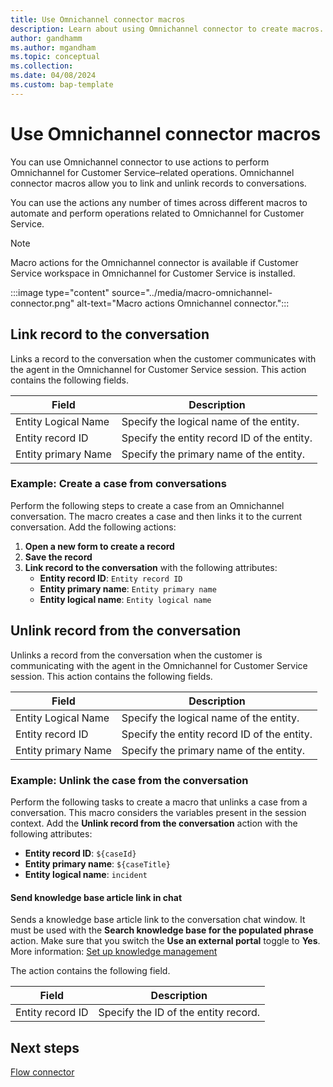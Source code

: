 ```yaml
---
title: Use Omnichannel connector macros
description: Learn about using Omnichannel connector to create macros.
author: gandhamm
ms.author: mgandham
ms.topic: conceptual 
ms.collection: 
ms.date: 04/08/2024
ms.custom: bap-template 
---
```


# Use Omnichannel connector macros

You can use Omnichannel connector to use actions to perform Omnichannel for Customer Service&ndash;related operations. Omnichannel connector macros allow you to link and unlink records to conversations.

You can use the actions any number of times across different macros to automate and perform operations related to Omnichannel for Customer Service.

> [!NOTE]
> Macro actions for the Omnichannel connector is available if Customer Service workspace in Omnichannel for Customer Service is installed.

   :::image type="content" source="../media/macro-omnichannel-connector.png" alt-text="Macro actions Omnichannel connector.":::

## Link record to the conversation

Links a record to the conversation when the customer communicates with the agent in the Omnichannel for Customer Service session. This action contains the following fields.

   | Field | Description | 
   |-----------------|-----------------------------|
   | Entity Logical Name |  Specify the logical name of the entity. |
   | Entity record ID| Specify the entity record ID of the entity.| 
   | Entity primary Name | Specify the primary name of the entity.| 


### Example: Create a case from conversations

Perform the following steps to create a case from an Omnichannel conversation. The macro creates a case and then links it to the current conversation. Add the following actions:
1. **Open a new form to create a record** 
1. **Save the record**
1. **Link record to the conversation** with the following attributes:
     - **Entity record ID**: `Entity record ID`
     - **Entity primary name**: `Entity primary name` 
     - **Entity logical name**: `Entity logical name`
 
## Unlink record from the conversation

Unlinks a record from the conversation when the customer is communicating with the agent in the Omnichannel for Customer Service session. This action contains the following fields.

   | Field | Description | 
   |-----------------|-----------------------------|
   | Entity Logical Name |  Specify the logical name of the entity. |
   | Entity record ID| Specify the entity record ID of the entity. | 
   | Entity primary Name | Specify the primary name of the entity.| 

### Example: Unlink the case from the conversation

Perform the following tasks to create a macro that unlinks a case from a conversation. This macro considers the variables present in the session context.
Add the **Unlink record from the conversation** action with the following attributes: 
  - **Entity record ID**: `${caseId}`
  - **Entity primary name**: `${caseTitle}`
  - **Entity logical name**: `incident`

#### Send knowledge base article link in chat

Sends a knowledge base article link to the conversation chat window. It must be used with the **Search knowledge base for the populated phrase** action. Make sure that you switch the **Use an external portal** toggle to **Yes**. More information: [Set up knowledge management](set-up-knowledge-management-embedded-knowledge-search.md#set-up-knowledge-management)

The action contains the following field.

   | Field | Description | 
   |-----------------|-----------------------------|
   | Entity record ID  | Specify the ID of the entity record.|


## Next steps

[Flow connector](macro-flow-connector.md)  